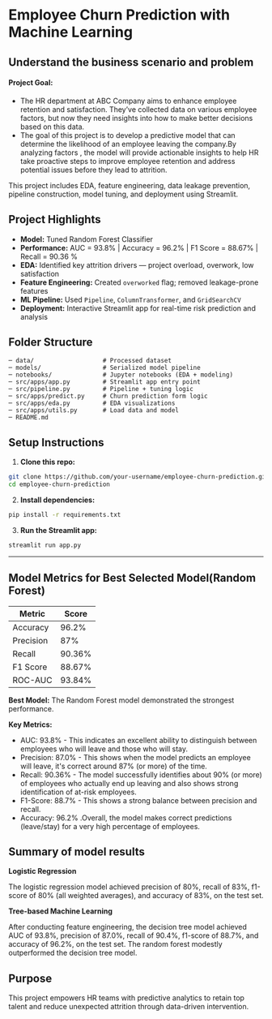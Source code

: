 # Employee Churn Prediction with Machine Learning

## **Understand the business scenario and problem**

#### Project Goal:

- The HR department at ABC Company aims to enhance employee retention and satisfaction. They’ve collected data on various employee factors, but now they need insights into how to make better decisions based on this data.
- The goal of this project is to develop a predictive model that can determine the likelihood of an employee leaving the company.By analyzing factors , the model will provide actionable insights to help HR take proactive steps to improve employee retention and address potential issues before they lead to attrition.

This project includes EDA, feature engineering, data leakage prevention, pipeline construction, model tuning, and deployment using Streamlit.

## Project Highlights

- **Model:** Tuned Random Forest Classifier
- **Performance:** AUC = 93.8% | Accuracy = 96.2% | F1 Score = 88.67% | Recall = 90.36 %
- **EDA:** Identified key attrition drivers — project overload, overwork, low satisfaction
- **Feature Engineering:** Created `overworked` flag; removed leakage-prone features
- **ML Pipeline:** Used `Pipeline`, `ColumnTransformer`, and `GridSearchCV`
- **Deployment:** Interactive Streamlit app for real-time risk prediction and analysis

## Folder Structure

```
─ data/                   # Processed dataset
─ models/                 # Serialized model pipeline
─ notebooks/              # Jupyter notebooks (EDA + modeling)
─ src/apps/app.py         # Streamlit app entry point
─ src/pipeline.py         # Pipeline + tuning logic
─ src/apps/predict.py     # Churn prediction form logic
─ src/apps/eda.py         # EDA visualizations
─ src/apps/utils.py       # Load data and model
─ README.md
```

## Setup Instructions

1. **Clone this repo:**

```bash
git clone https://github.com/your-username/employee-churn-prediction.git
cd employee-churn-prediction
```

2. **Install dependencies:**

```bash
pip install -r requirements.txt
```

3. **Run the Streamlit app:**

```bash
streamlit run app.py
```

---

## Model Metrics for Best Selected Model(Random Forest)

| Metric    | Score  |
| --------- | ------ |
| Accuracy  | 96.2%  |
| Precision | 87%    |
| Recall    | 90.36% |
| F1 Score  | 88.67% |
| ROC-AUC   | 93.84% |

**Best Model:** The Random Forest model demonstrated the strongest performance.

**Key Metrics:**

- AUC: 93.8%  - This indicates an excellent ability to distinguish between employees who will leave and those who will stay.
- Precision: 87.0%  - This shows when the model predicts an employee will leave, it's correct around 87% (or more) of the time.
- Recall: 90.36%  - The model successfully identifies about 90% (or more) of employees who actually end up leaving and also shows strong identification of at-risk employees.
- F1-Score: 88.7%  - This shows a strong balance between precision and recall.
- Accuracy: 96.2% .Overall, the model makes correct predictions (leave/stay) for a very high percentage of employees.

## Summary of model results

**Logistic Regression**

The logistic regression model achieved precision of 80%, recall of 83%, f1-score of 80% (all weighted averages), and accuracy of 83%, on the test set.

**Tree-based Machine Learning**

After conducting feature engineering, the decision tree model achieved AUC of 93.8%, precision of 87.0%, recall of 90.4%, f1-score of 88.7%, and accuracy of 96.2%, on the test set. The random forest modestly outperformed the decision tree model.

## Purpose

This project empowers HR teams with predictive analytics to retain top talent and reduce unexpected attrition through data-driven intervention.

